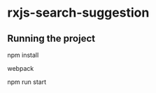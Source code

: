 # rxjs-search-suggestion
<h2>Running the project</h2>
<p>npm install</p>
<p>webpack</p>
<p>npm run start</p>
